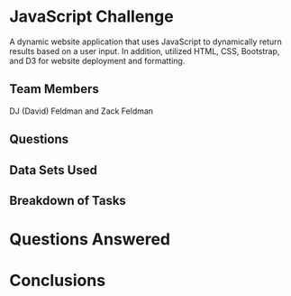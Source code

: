 # JavaScript Challenge
A dynamic website application that uses JavaScript to dynamically return results based on a user input.  In addition, utilized HTML, CSS, Bootstrap, and D3 for website deployment and formatting.
## Team Members
DJ (David) Feldman and Zack Feldman
## Questions
## Data Sets Used
## Breakdown of Tasks
# Questions Answered
# Conclusions
